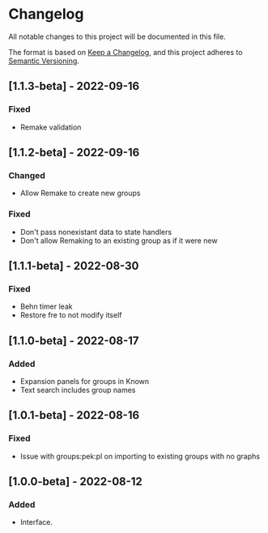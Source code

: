 # Changelog

All notable changes to this project will be documented in this file.

The format is based on [Keep a Changelog](https://keepachangelog.com/en/1.0.0/),
and this project adheres to
[Semantic Versioning](https://semver.org/spec/v2.0.0.html).

## [1.1.3-beta] - 2022-09-16

### Fixed

- Remake validation

## [1.1.2-beta] - 2022-09-16

### Changed

- Allow Remake to create new groups

### Fixed

- Don't pass nonexistant data to state handlers
- Don't allow Remaking to an existing group as if it were new

## [1.1.1-beta] - 2022-08-30

### Fixed

- Behn timer leak
- Restore fre to not modify itself

## [1.1.0-beta] - 2022-08-17

### Added

- Expansion panels for groups in Known
- Text search includes group names

## [1.0.1-beta] - 2022-08-16

### Fixed

- Issue with groups:pek:pl on importing to existing groups with no graphs

## [1.0.0-beta] - 2022-08-12

### Added

- Interface.

